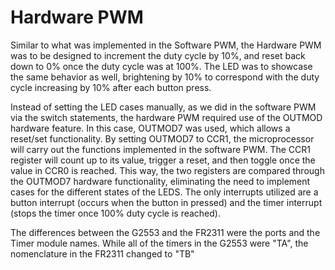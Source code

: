 # Hardware PWM
Similar to what was implemented in the Software PWM, the Hardware PWM was to be designed to increment the duty cycle by 10%, and reset back down to 0% once the duty cycle was at 100%. The LED was to showcase the same behavior as well, brightening by 10% to correspond with the duty cycle increasing by 10% after each button press.

Instead of setting the LED cases manually, as we did in the software PWM via the switch statements, the hardware PWM required use of the OUTMOD hardware feature. In this case, OUTMOD7 was used, which allows a reset/set functionality. By setting OUTMOD7 to CCR1, the microprocessor will carry out the functions implemented in the software PWM. The CCR1 register will count up to its value, trigger a reset, and then toggle once the value in CCR0 is reached. This way, the two registers are compared through the OUTMOD7 hardware functionality, eliminating the need to implement cases for the different states of the LEDS. The only interrupts utilized are a button interrupt (occurs when the button in pressed) and the timer interrupt (stops the timer once 100% duty cycle is reached). 

The differences between the G2553 and the FR2311 were the ports and the Timer module names. While all of the timers in the G2553 were "TA", the nomenclature in the FR2311 changed to "TB"

